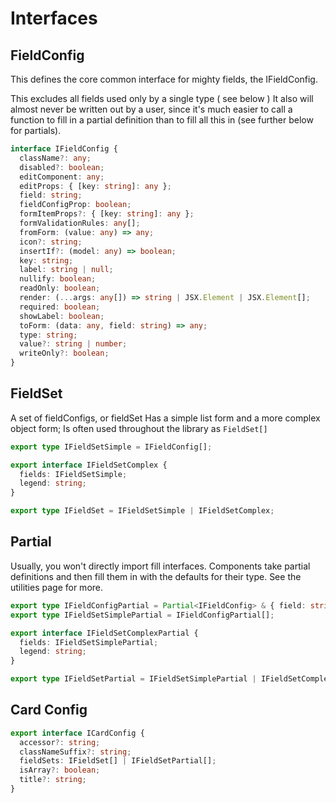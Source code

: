# Interfaces

## FieldConfig

This defines the core common interface for mighty fields, the IFieldConfig.

This excludes all fields used only by a single type ( see below )
It also will almost never be written out by a user, since it's
much easier to call a function to fill in a partial definition
than to fill all this in (see further below for partials).

```ts
interface IFieldConfig {
  className?: any;
  disabled?: boolean;
  editComponent: any;
  editProps: { [key: string]: any };
  field: string;
  fieldConfigProp: boolean;
  formItemProps?: { [key: string]: any };
  formValidationRules: any[];
  fromForm: (value: any) => any;
  icon?: string;
  insertIf?: (model: any) => boolean;
  key: string;
  label: string | null;
  nullify: boolean;
  readOnly: boolean;
  render: (...args: any[]) => string | JSX.Element | JSX.Element[];
  required: boolean;
  showLabel: boolean;
  toForm: (data: any, field: string) => any;
  type: string;
  value?: string | number;
  writeOnly?: boolean;
}
```

## FieldSet


A set of fieldConfigs, or fieldSet
Has a simple list form and a more complex object form;
Is often used throughout the library as `FieldSet[]`
```ts
export type IFieldSetSimple = IFieldConfig[];

export interface IFieldSetComplex {
  fields: IFieldSetSimple;
  legend: string;
}

export type IFieldSet = IFieldSetSimple | IFieldSetComplex;
```

## Partial

Usually, you won't directly import fill interfaces. Components take partial
definitions and then fill them in with the defaults for their type. See the
utilities page for more.


```ts
export type IFieldConfigPartial = Partial<IFieldConfig> & { field: string; };
export type IFieldSetSimplePartial = IFieldConfigPartial[];

export interface IFieldSetComplexPartial {
  fields: IFieldSetSimplePartial;
  legend: string;
}

export type IFieldSetPartial = IFieldSetSimplePartial | IFieldSetComplexPartial;
```

## Card Config

```ts
export interface ICardConfig {
  accessor?: string;
  classNameSuffix?: string;
  fieldSets: IFieldSet[] | IFieldSetPartial[];
  isArray?: boolean;
  title?: string;
}
```
